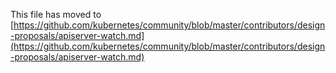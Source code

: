 This file has moved to [https://github.com/kubernetes/community/blob/master/contributors/design-proposals/apiserver-watch.md](https://github.com/kubernetes/community/blob/master/contributors/design-proposals/apiserver-watch.md)
